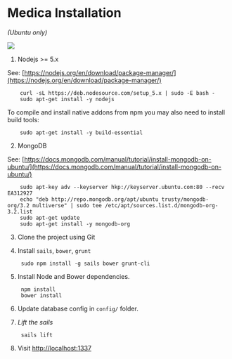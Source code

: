 # Medica Installation

*(Ubuntu only)*

![](http://sailsjs.org/images/bkgd_squiddy.png)

1. Nodejs >= 5.x

 See: [https://nodejs.org/en/download/package-manager/](https://nodejs.org/en/download/package-manager/)

        curl -sL https://deb.nodesource.com/setup_5.x | sudo -E bash -
        sudo apt-get install -y nodejs


 To compile and install native addons from npm you may also need to install build tools:

        sudo apt-get install -y build-essential


2. MongoDB

 See: [https://docs.mongodb.com/manual/tutorial/install-mongodb-on-ubuntu/](https://docs.mongodb.com/manual/tutorial/install-mongodb-on-ubuntu/)

        sudo apt-key adv --keyserver hkp://keyserver.ubuntu.com:80 --recv EA312927
        echo "deb http://repo.mongodb.org/apt/ubuntu trusty/mongodb-org/3.2 multiverse" | sudo tee /etc/apt/sources.list.d/mongodb-org-3.2.list
        sudo apt-get update
        sudo apt-get install -y mongodb-org


3. Clone the project using Git


4. Install `sails`, `bower`, `grunt`
	
        sudo npm install -g sails bower grunt-cli 

5. Install Node and Bower dependencies.


        npm install
        bower install 


6. Update database config in `config/` folder.
7. *Lift the sails* 

        sails lift 


8. Visit [http://localhost:1337](http://localhost:1337)